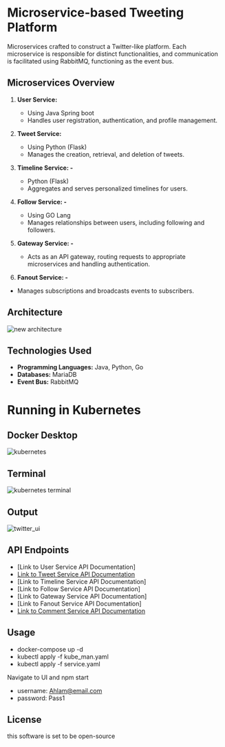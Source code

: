 # Microservice-based Tweeting Platform

Microservices crafted to construct a Twitter-like platform. Each microservice is responsible for distinct functionalities, and communication is facilitated using RabbitMQ, functioning as the event bus.

## Microservices Overview

1. **User Service:**
   - Using Java Spring boot
   - Handles user registration, authentication, and profile management.

3. **Tweet Service:**
   - Using Python (Flask)
   - Manages the creation, retrieval, and deletion of tweets.

5. **Timeline Service: -**
   - Python (Flask)
   - Aggregates and serves personalized timelines for users.

7. **Follow Service: -**
   - Using GO Lang
   - Manages relationships between users, including following and followers.

9. **Gateway Service: -**
   - Acts as an API gateway, routing requests to appropriate microservices and handling authentication.

10. **Fanout Service: -**
   - Manages subscriptions and broadcasts events to subscribers.

## Architecture
![new architecture](https://github.com/Ahlam-Banu/Twitter-Backend/assets/102663986/0fc0b6b5-4f53-4272-a928-de08147b077c)

## Technologies Used

- **Programming Languages:** Java, Python, Go
- **Databases:** MariaDB
- **Event Bus:** RabbitMQ

# Running in Kubernetes

## Docker Desktop
![kubernetes](https://github.com/Ahlam-Banu/Twitter-Backend/assets/102663986/dcb8d800-afb2-49d8-b136-403076ee0e10)

## Terminal
![kubernetes terminal](https://github.com/Ahlam-Banu/Twitter-Backend/assets/102663986/f2b399cc-a396-4011-9ae5-4f69b443fcc3)

## Output
![twitter_ui](https://github.com/Ahlam-Banu/Twitter-Backend/assets/102663986/62439e49-0efc-466d-aba3-7f52dc2a7dab)

## API Endpoints

- [Link to User Service API Documentation]
- [Link to Tweet Service API Documentation](/docs/tweet_ms_api.md)
- [Link to Timeline Service API Documentation]
- [Link to Follow Service API Documentation]
- [Link to Gateway Service API Documentation]
- [Link to Fanout Service API Documentation]
- [Link to Comment Service API Documentation](/docs/comment_api.md)

## Usage

- docker-compose up -d
- kubectl apply -f kube_man.yaml
- kubectl apply -f service.yaml   

Navigate to UI and npm start
   - username: Ahlam@email.com
   - password: Pass1

## License

this software is set to be open-source
